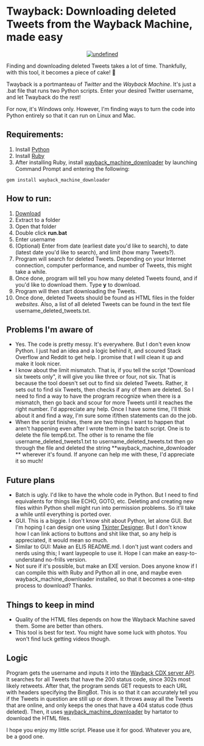 # Twayback: Downloading deleted Tweets from the Wayback Machine, made easy

<p align="center">
  <a href="https://github.com/Mennaruuk/twayback/releases/download/v1.0.0/twayback.zip"><img alt="undefined" src="https://img.shields.io/badge/Download-Here-orange?style=for-the-badge&logo=github"></a>
</p>

Finding and downloading deleted Tweets takes a lot of time. Thankfully, with this tool, it becomes a piece of cake! 🎂

Twayback is a portmanteau of *Twitter* and the *Wayback Machine*. It's just a .bat file that runs two Python scripts. Enter your desired Twitter username, and let Twayback do the rest!

For now, it's Windows only. However, I'm finding ways to turn the code into Python entirely so that it can run on Linux and Mac.

## Requirements:

 1. Install [Python](https://www.python.org/downloads/)
 2. Install [Ruby](https://rubyinstaller.org/downloads/)
 3. After installing Ruby, install [wayback_machine_downloader](https://github.com/hartator/wayback-machine-downloader) by launching Command Prompt and entering the following:


`gem install wayback_machine_downloader`

## How to run:

 1. [Download](https://github.com/Mennaruuk/twayback/releases/download/v1.0.0/twayback.zip)
 2. Extract to a folder
 3. Open that folder
 4. Double click **run.bat**
 5. Enter username
 6. (Optional) Enter from date (earliest date you'd like to search), to date (latest date you'd like to search), and limit (how many Tweets?).
 7. Program will search for deleted Tweets. Depending on your Internet connection, computer performance, and number of Tweets, this might take a while.
 8. Once done, program will tell you how many deleted Tweets found, and if you'd like to download them. Type **y** to download.
 9. Program will then start downloading the Tweets.
 10. Once done, deleted Tweets should be found as HTML files in the folder _websites_. Also, a list of all deleted Tweets can be found in the text file username_deleted_tweets.txt.

## Problems I'm aware of

 - Yes. The code is pretty messy. It's everywhere. But I don't even know Python. I just had an idea and a logic behind it, and scoured Stack Overflow and Reddit to get help. I promise that I will clean it up and make it look nicer.
 - I know about the limit mismatch. That is, if you tell the script "Download six tweets only", it will give you like three or four, not six. That is because the tool doesn't set out to find six deleted Tweets. Rather, it sets out to find six Tweets, then checks if any of them are deleted. So I need to find a way to have the program recognize when there is a mismatch, then go back and scour for more Tweets until it reaches the right number. I'd appreciate any help. Once I have some time, I'll think about it and find a way, I'm sure some if/then statements can do the job.
 - When the script finishes, there are two things I want to happen that aren't happening even after I wrote them in the batch script. One is to delete the file temp6.txt. The other is to rename the file username_deleted_tweets1.txt to username_deleted_tweets.txt then go through the file and deleted the string **wayback_machine_downloader ** wherever it's found. If anyone can help me with these, I'd appreciate it so much!
## Future plans
 - Batch is ugly. I'd like to have the whole code in Python. But I need to find equivalents for things like ECHO, GOTO, etc. Deleting and creating new files within Python shell might run into permission problems. So it'll take a while until everything is ported over.
 - GUI. This is a biggie. I don't know shit about Python, let alone GUI. But I'm hoping I can design one using [Tkinter Designer](https://github.com/ParthJadhav/Tkinter-Designer). But I don't know how I can link actions to buttons and shit like that, so any help is appreciated, it would mean so much.
 - Similar to GUI: Make an ELI5 README.md. I don't just want coders and nerds using this; I want laypeople to use it. Hope I can make an easy-to-understand no-frills version.
 - Not sure if it's possible, but make an EXE version. Does anyone know if I can compile this with Ruby and Python all in one, and maybe even wayback_machine_downloader installed, so that it becomes a one-step process to download? Thanks.

## Things to keep in mind
 - Quality of the HTML files depends on how the Wayback Machine saved them. Some are better than others.
 - This tool is best for text. You might have some luck with photos. You won't find luck getting videos though.


## Logic
Program gets the username and inputs it into the [Wayback CDX server API](https://github.com/internetarchive/wayback/blob/master/wayback-cdx-server/README.md). It searches for all Tweets that have the 200 status code, since 302s most likely retweets. After that, the program sends GET requests to each URL with headers specifying the BingBot. This is so that it can accurately tell you if the Tweets in question are still up or down. It throws away all the Tweets that are online, and only keeps the ones that have a 404 status code (thus deleted). Then, it uses [wayback_machine_downloader](https://github.com/hartator/wayback-machine-downloader) by hartator to download the HTML files.

I hope you enjoy my little script. Please use it for good. Whatever you are, be a good one.

